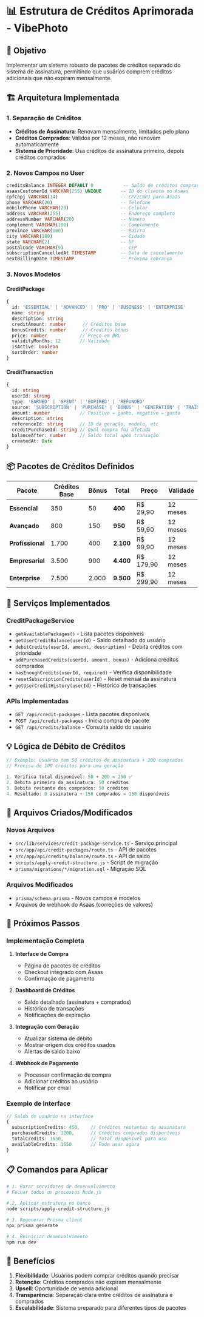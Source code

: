 # 📊 Estrutura de Créditos Aprimorada - VibePhoto

## 🎯 **Objetivo**
Implementar um sistema robusto de pacotes de créditos separado do sistema de assinatura, permitindo que usuários comprem créditos adicionais que não expiram mensalmente.

## 🏗️ **Arquitetura Implementada**

### 1. **Separação de Créditos**
- **Créditos de Assinatura**: Renovam mensalmente, limitados pelo plano
- **Créditos Comprados**: Válidos por 12 meses, não renovam automaticamente
- **Sistema de Prioridade**: Usa créditos de assinatura primeiro, depois créditos comprados

### 2. **Novos Campos no User**
```sql
creditsBalance INTEGER DEFAULT 0           -- Saldo de créditos comprados
asaasCustomerId VARCHAR(255) UNIQUE       -- ID do cliente no Asaas
cpfCnpj VARCHAR(14)                       -- CPF/CNPJ para Asaas
phone VARCHAR(20)                         -- Telefone
mobilePhone VARCHAR(20)                   -- Celular
address VARCHAR(255)                      -- Endereço completo
addressNumber VARCHAR(20)                 -- Número
complement VARCHAR(100)                   -- Complemento
province VARCHAR(100)                     -- Bairro
city VARCHAR(100)                         -- Cidade
state VARCHAR(2)                          -- UF
postalCode VARCHAR(9)                     -- CEP
subscriptionCancelledAt TIMESTAMP         -- Data de cancelamento
nextBillingDate TIMESTAMP                 -- Próxima cobrança
```

### 3. **Novos Modelos**

#### **CreditPackage**
```typescript
{
  id: 'ESSENTIAL' | 'ADVANCED' | 'PRO' | 'BUSINESS' | 'ENTERPRISE'
  name: string
  description: string
  creditAmount: number      // Créditos base
  bonusCredits: number      // Créditos bônus
  price: number            // Preço em BRL
  validityMonths: 12       // Validade
  isActive: boolean
  sortOrder: number
}
```

#### **CreditTransaction**
```typescript
{
  id: string
  userId: string
  type: 'EARNED' | 'SPENT' | 'EXPIRED' | 'REFUNDED'
  source: 'SUBSCRIPTION' | 'PURCHASE' | 'BONUS' | 'GENERATION' | 'TRAINING'
  amount: number           // Positivo = ganho, negativo = gasto
  description: string
  referenceId: string      // ID da geração, modelo, etc
  creditPurchaseId: string // Qual compra foi afetada
  balanceAfter: number     // Saldo total após transação
  createdAt: Date
}
```

## 📦 **Pacotes de Créditos Definidos**

| Pacote | Créditos Base | Bônus | Total | Preço | Validade |
|--------|---------------|-------|--------|-------|----------|
| **Essencial** | 350 | 50 | **400** | R$ 29,90 | 12 meses |
| **Avançado** | 800 | 150 | **950** | R$ 59,90 | 12 meses |
| **Profissional** | 1.700 | 400 | **2.100** | R$ 99,90 | 12 meses |
| **Empresarial** | 3.500 | 900 | **4.400** | R$ 179,90 | 12 meses |
| **Enterprise** | 7.500 | 2.000 | **9.500** | R$ 299,90 | 12 meses |

## 🔧 **Serviços Implementados**

### **CreditPackageService**
- `getAvailablePackages()` - Lista pacotes disponíveis
- `getUserCreditBalance(userId)` - Saldo detalhado do usuário
- `debitCredits(userId, amount, description)` - Debita créditos com prioridade
- `addPurchasedCredits(userId, amount, bonus)` - Adiciona créditos comprados
- `hasEnoughCredits(userId, required)` - Verifica disponibilidade
- `resetSubscriptionCredits(userId)` - Reset mensal da assinatura
- `getUserCreditHistory(userId)` - Histórico de transações

### **APIs Implementadas**
- `GET /api/credit-packages` - Lista pacotes disponíveis
- `POST /api/credit-packages` - Inicia compra de pacote
- `GET /api/credits/balance` - Consulta saldo do usuário

## 💡 **Lógica de Débito de Créditos**

```typescript
// Exemplo: usuário tem 50 créditos de assinatura + 200 comprados
// Precisa de 100 créditos para uma geração

1. Verifica total disponível: 50 + 200 = 250 ✅
2. Debita primeiro da assinatura: 50 créditos
3. Debita restante dos comprados: 50 créditos
4. Resultado: 0 assinatura + 150 comprados = 150 disponíveis
```

## 📁 **Arquivos Criados/Modificados**

### **Novos Arquivos**
- `src/lib/services/credit-package-service.ts` - Serviço principal
- `src/app/api/credit-packages/route.ts` - API de pacotes
- `src/app/api/credits/balance/route.ts` - API de saldo
- `scripts/apply-credit-structure.js` - Script de migração
- `prisma/migrations/*/migration.sql` - Migração SQL

### **Arquivos Modificados**
- `prisma/schema.prisma` - Novos campos e modelos
- Arquivos de webhook do Asaas (correções de valores)

## 🚀 **Próximos Passos**

### **Implementação Completa**
1. **Interface de Compra**
   - Página de pacotes de créditos
   - Checkout integrado com Asaas
   - Confirmação de pagamento

2. **Dashboard de Créditos**
   - Saldo detalhado (assinatura + comprados)
   - Histórico de transações
   - Notificações de expiração

3. **Integração com Geração**
   - Atualizar sistema de débito
   - Mostrar origem dos créditos usados
   - Alertas de saldo baixo

4. **Webhook de Pagamento**
   - Processar confirmação de compra
   - Adicionar créditos ao usuário
   - Notificar por email

### **Exemplo de Interface**

```typescript
// Saldo do usuário na interface
{
  subscriptionCredits: 450,    // Créditos restantes da assinatura
  purchasedCredits: 1200,      // Créditos comprados disponíveis  
  totalCredits: 1650,          // Total disponível para uso
  availableCredits: 1650       // Pode usar agora
}
```

## 📋 **Comandos para Aplicar**

```bash
# 1. Parar servidores de desenvolvimento
# Fechar todos os processos Node.js

# 2. Aplicar estrutura no banco
node scripts/apply-credit-structure.js

# 3. Regenerar Prisma client
npx prisma generate

# 4. Reiniciar desenvolvimento
npm run dev
```

## 🎯 **Benefícios**

1. **Flexibilidade**: Usuários podem comprar créditos quando precisar
2. **Retenção**: Créditos comprados não expiram mensalmente
3. **Upsell**: Oportunidade de venda adicional
4. **Transparência**: Separação clara entre créditos de assinatura e comprados
5. **Escalabilidade**: Sistema preparado para diferentes tipos de pacotes